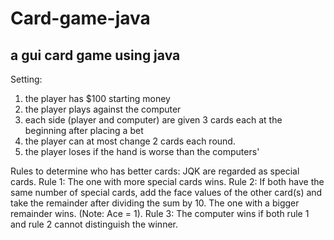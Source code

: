 # Card-game-java
## a gui card game using java

Setting:
1. the player has $100 starting money
2. the player plays against the computer
3. each side (player and computer) are given 3 cards each at the beginning after placing a bet
4. the player can at most change 2 cards each round.
5. the player loses if the hand is worse than the computers'


Rules to determine who has better cards:
JQK are regarded as special cards.
Rule 1: The one with more special cards wins.
Rule 2: If both have the same number of special cards, add the face values of the other
card(s) and take the remainder after dividing the sum by 10. The one with a bigger
remainder wins. (Note: Ace = 1).
Rule 3: The computer wins if both rule 1 and rule 2 cannot distinguish the winner.
